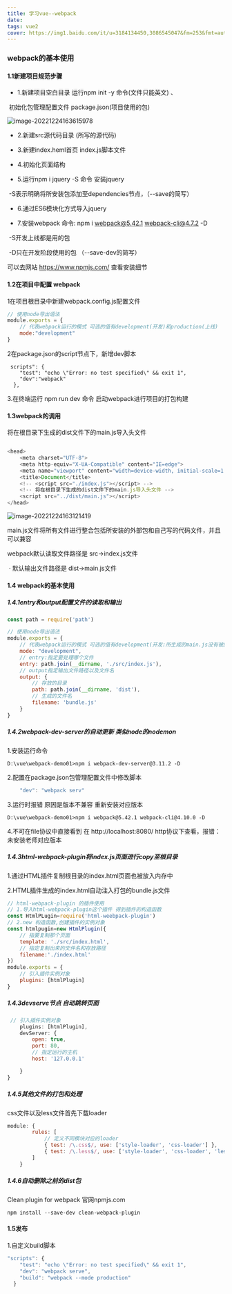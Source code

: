 ```yaml
---
title: 学习vue--webpack
date: 
tags: vue2
cover: https://img1.baidu.com/it/u=3184134450,3086545047&fm=253&fmt=auto&app=138&f=PNG?w=500&h=283
---
```


### webpack的基本使用

#### 1.1新建项目规范步骤

- 1.新建项目空白目录 运行npm init -y 命令(文件只能英文) 、

​									初始化包管理配置文件 package.json(项目使用的包)

![image-20221224163615978](C:\Users\l\AppData\Roaming\Typora\typora-user-images\image-20221224163615978.png)

- 2.新建src源代码目录 (所写的源代码)

- 3.新建index.heml首页 index.js脚本文件

- 4.初始化页面结构

- 5.运行npm i jquery -S 命令 安装jquery

​									-S表示明确将所安装包添加至dependencies节点，（--save的简写）

- 6.通过ES6模块化方式导入jquery

- 7.安装webpack   命令: npm i webpack@5.42.1 webpack-cli@4.7.2 -D 

​				-S开发上线都是用的包

​				-D只在开发阶段使用的包 （--save-dev的简写）


可以去网站 https://www.npmjs.com/ 查看安装细节

#### 1.2在项目中配置 webpack

1在项目根目录中新建webpack.config.js配置文件

```javascript
// 使用node导出语法
module.exports = {
    // 代表webpack运行的模式 可选的值有development(开发)和production(上线)
    mode:"development"
}
```



2在package.json的script节点下，新增dev脚本

```
 scripts": {
    "test": "echo \"Error: no test specified\" && exit 1",
    "dev":"webpack"
  },
```

3.在终端运行 npm run dev 命令 启动webpack进行项目的打包构建

#### 1.3webpack的调用

将在根目录下生成的dist文件下的main.js导入头文件

```javascript

<head>
    <meta charset="UTF-8">
    <meta http-equiv="X-UA-Compatible" content="IE=edge">
    <meta name="viewport" content="width=device-width, initial-scale=1.0">
    <title>Document</title>
    <!-- <script src="./index.js"></script> -->   
    <!-- 将在根目录下生成的dist文件下的main.js导入头文件 -->
    <script src="../dist/main.js"></script>
</head>
```

![image-20221224163121419](C:\Users\l\AppData\Roaming\Typora\typora-user-images\image-20221224163121419.png)

main.js文件将所有文件进行整合包括所安装的外部包和自己写的代码文件，并且可以兼容

webpack默认读取文件路径是	src->index.js文件

​	·			默认输出文件路径是	dist->main.js文件

#### 1.4 webpack的基本使用

##### 1.4.1entry和output配置文件的读取和输出

```javascript
const path = require('path')

// 使用node导出语法
module.exports = {
    // 代表webpack运行的模式 可选的值有development(开发:所生成的main.js没有被压缩)和production(上线:所生成的main.js会被压缩)
    mode: "development",
    // entry:指定要处理哪个文件
    entry: path.join(__dirname, './src/index.js'),
    // output指定输出文件路径以及文件名
    output: {
        // 存放的目录
        path: path.join(__dirname, 'dist'),
        // 生成的文件名
        filename: 'bundle.js'
    }
}
```

##### 1.4.2webpack-dev-server的自动更新 类似node的nodemon

1.安装运行命令

```
D:\vue\webpack-demo01>npm i webpack-dev-server@3.11.2 -D
```

2.配置在package.json包管理配置文件中修改脚本

```javascript
    "dev": "webpack serv"
```

3.运行时报错 原因是版本不兼容 重新安装对应版本

```
D:\vue\webpack-demo01>npm i webpack@5.42.1 webpack-cli@4.10.0 -D
```

4.不可在file协议中直接看到 在 http://localhost:8080/ http协议下查看，报错：未安装老师对应版本

##### 1.4.3html-webpack-plugin将index.js页面进行copy至根目录

1.通过HTML插件复制根目录的index.html页面也被放入内存中

2.HTML插件生成的index.html自动注入打包的bundle.js文件

```javascript
// html-webpack-plugin 的插件使用
// 1.导入html-webpack-plugin这个插件 得到插件的构造函数
const HtmlPLugin=require('html-weebpack-plugin')
// 2.new 构造函数,创建插件的实例对象
const htmlpugin=new HtmlPlugin({
    // 指要复制那个页面
    template: './src/index.html',
    // 指定复制出来的文件名和存放路径
    filename:'./index.html'
})
module.exports = {
	// 引入插件实例对象
    plugins: [htmlPlugin]
}
```

##### 1.4.3devserve节点 自动跳转页面

```javascript
 // 引入插件实例对象
    plugins: [htmlPlugin],
    devServer: {
        open: true,
        port: 80,
        // 指定运行的主机
        host: '127.0.0.1'

    }
}
```

#####  1.4.5其他文件的打包和处理

css文件以及less文件首先下载loader

```javascript
module: {
        rules: [
            // 定义不同模块对应的loader
            { test: /\.css$/, use: ['style-loader', 'css-loader'] },
            { test: /\.less$/, use: ['style-loader', 'css-loader', 'less-loader'] },
        ]
    }
```

##### 1.4.6自动删除之前的dist包

Clean plugin for webpack  官网npmjs.com

```
npm install --save-dev clean-webpack-plugin
```



#### 1.5发布

1.自定义build脚本

```javascript
"scripts": {
    "test": "echo \"Error: no test specified\" && exit 1",
    "dev": "webpack serve",
    "build": "webpack --mode production"
  }
```

